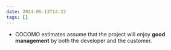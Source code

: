 ```yaml
---
date: 2024-05-13T14:23
tags: []
---
```

- COCOMO estimates assume that the project will enjoy **good management** by both the developer and the customer.